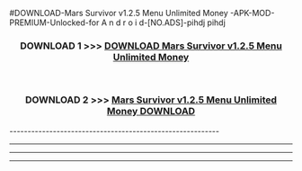 #DOWNLOAD-Mars Survivor v1.2.5   Menu Unlimited Money -APK-MOD-PREMIUM-Unlocked-for A n d r o i d-[NO.ADS]-pihdj pihdj 



<div align="center">

<h3>DOWNLOAD 1 >>> <a href="https://t.co/FKmqrqFo6t??judul=Mars Survivor v1.2.5   Menu Unlimited Money ">DOWNLOAD Mars Survivor v1.2.5   Menu Unlimited Money </a></h3><br>

<h3>DOWNLOAD 2 >>> <a href="https://t.co/FKmqrqFo6t??judul=Mars Survivor v1.2.5   Menu Unlimited Money ">Mars Survivor v1.2.5   Menu Unlimited Money  DOWNLOAD </a></h3>

</div>
----------------------------------------------------------

----------------------------------------------------------

----------------------------------------------------------

----------------------------------------------------------



